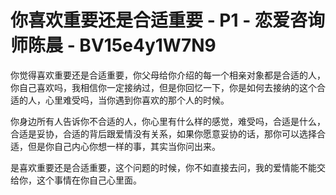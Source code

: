 # 你喜欢重要还是合适重要 - P1 - 恋爱咨询师陈晨 - BV15e4y1W7N9

你觉得喜欢重要还是合适重要，你父母给你介绍的每一个相亲对象都是合适的人，你自己喜欢吗，我相信你一定接纳过，但是你回忆一下，你是如何去接纳的这个合适的人，心里难受吗，当你遇到你喜欢的那个人的时候。

你身边所有人告诉你不合适的人，你心里有什么样的感觉，难受吗，合适是什么，合适是妥协，合适的背后跟爱情没有关系，如果你愿意妥协的话，那你可以选择合适，但是你自己内心你想一样的事，其实当你问出来。

是喜欢重要还是合适重要，这个问题的时候，你不如直接去问，我的爱情能不能交给你，这个事情在你自己心里面。

